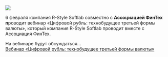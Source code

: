 <!--2025-02-05 13:55:09-->
<div class="yb">
  <div class="rss smaller1 habr"><img src="https://habrastorage.org/getpro/habr/upload_files/eba/755/839/eba7558397bdf52095ecf637d85a4e57.png" /><p>6 февраля компания R-Style Softlab совместно с  <strong>Ассоциацией ФинТех п</strong>роводит вебинар «Цифровой рубль: технобудущее третьей формы валюты», который компания R-Style Softlab проводит вместе с Ассоциация ФинТех.</p><p>На вебинаре будут обсуждаться... <br><a class="light" href="https://habr.com/ru/companies/rshb/news/879722/?utm_source=habrahabr&utm_medium=rss&utm_campaign=879722">Вебинар «Цифровой рубль: технобудущее третьей формы валюты»</a></div>
</div>

